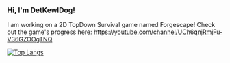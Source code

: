 ### Hi, I'm DetKewlDog!

I am working on a 2D TopDown Survival game named Forgescape!
Check out the game's progress here: https://youtube.com/channel/UCh6qnjRmjFu-V36GZOOgTNQ

[![Top Langs](https://github-readme-stats.vercel.app/api/top-langs/?username=detkewldog)](https://github.com/anuraghazra/github-readme-stats)
